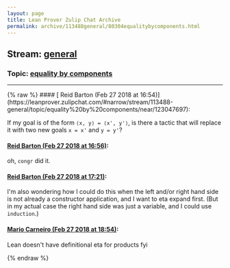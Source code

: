 ```yaml
---
layout: page
title: Lean Prover Zulip Chat Archive 
permalink: archive/113488general/80304equalitybycomponents.html
---
```


## Stream: [general](https://leanprover-community.github.io/archive/113488general/index.html)
### Topic: [equality by components](https://leanprover-community.github.io/archive/113488general/80304equalitybycomponents.html)

---

<base href="https://leanprover.zulipchat.com">
{% raw %}
#### [ Reid Barton (Feb 27 2018 at 16:54)](https://leanprover.zulipchat.com/#narrow/stream/113488-general/topic/equality%20by%20components/near/123047697):
<p>If my goal is of the form <code>⟨x, y⟩ = ⟨x', y'⟩</code>, is there a tactic that will replace it with two new goals <code>x = x'</code> and <code>y = y'</code>?</p>

#### [ Reid Barton (Feb 27 2018 at 16:56)](https://leanprover.zulipchat.com/#narrow/stream/113488-general/topic/equality%20by%20components/near/123047767):
<p>oh, <code>congr</code> did it.</p>

#### [ Reid Barton (Feb 27 2018 at 17:21)](https://leanprover.zulipchat.com/#narrow/stream/113488-general/topic/equality%20by%20components/near/123048566):
<p>I'm also wondering how I could do this when the left and/or right hand side is not already a constructor application, and I want to eta expand first. (But in my actual case the right hand side was just a variable, and I could use <code>induction</code>.)</p>

#### [ Mario Carneiro (Feb 27 2018 at 18:54)](https://leanprover.zulipchat.com/#narrow/stream/113488-general/topic/equality%20by%20components/near/123051739):
<p>Lean doesn't have definitional eta for products fyi</p>


{% endraw %}
